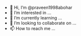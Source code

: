- 👋 Hi, I’m @praveen1998abohar
- 👀 I’m interested in ...
- 🌱 I’m currently learning ...
- 💞️ I’m looking to collaborate on ...
- 📫 How to reach me ...

<!---
praveen1998abohar/praveen1998abohar is a ✨ special ✨ repository because its `README.md` (this file) appears on your GitHub profile.
You can click the Preview link to take a look at your changes.
--->
